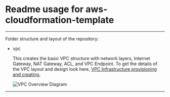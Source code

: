 # Readme usage for aws-cloudformation-template

---

Folder structure and layout of the repository:

 - vpc

   This creates the basic VPC structure with network layers, Internet Gateway, NAT Gateway, ACL, and VPC Endpoint.
To get the details of the VPC layout and design look here, [VPC Infrastructure provisioning and creating.](http://havokconfluence/display/DevOps/VPC+Infrastructure+provisioning+and+creating) 

   ![VPC Overview Diagram](http://havokgit:7990/projects/DEVOPS/repos/aws-cloudformation-template/browse/vpc/drawing/VPC%20with%203AZs%20and%203%20Tiers%20Diagram.png)

---